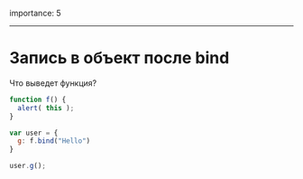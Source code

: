 importance: 5

---

# Запись в объект после bind

Что выведет функция?

```js
function f() {
  alert( this );
}

var user = {
  g: f.bind("Hello")
}

user.g();
```

